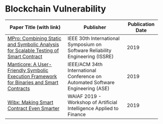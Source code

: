 # Blockchain Vulnerability


| Paper Title (with link) | Publisher | Publication Date | 
|-------------------------|-----------|------------------|
| [MPro: Combining Static and Symbolic Analysis for Scalable Testing of Smart Contract](https://ramagururadhakrishnan.github.io/Blockchain-Papers/Vulnerability/MPro.pdf) | IEEE 30th International Symposium on Software Reliability Engineering (ISSRE) | 2019 |
| [Manticore: A User-Friendly Symbolic Execution Framework for Binaries and Smart Contracts](https://ramagururadhakrishnan.github.io/Blockchain-Papers/Vulnerability/Manticore.pdf) | IEEE/ACM 34th International Conference on Automated Software Engineering (ASE) | 2019 | 
| [Wibx: Making Smart Contract Even Smarter](https://ramagururadhakrishnan.github.io/Blockchain-Papers/Vulnerability/Wibx.pdf) | WAIAF 2019 - Workshop of Artificial Intelligence Applied to Finance | 2019 |
